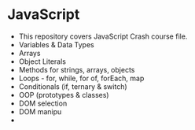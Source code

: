 # JavaScript

- This repository covers JavaScript Crash course file.
- Variables & Data Types
- Arrays
- Object Literals
- Methods for strings, arrays, objects
- Loops - for, while, for of, forEach, map
- Conditionals (if, ternary & switch)
- OOP (prototypes & classes)
- DOM selection 
- DOM manipu
- 
